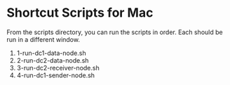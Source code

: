 # Shortcut Scripts for Mac

From the scripts directory, you can run the scripts in order.  Each should be run in a different window.
1.  1-run-dc1-data-node.sh
2.  2-run-dc2-data-node.sh
3.  3-run-dc2-receiver-node.sh
4.  4-run-dc1-sender-node.sh
